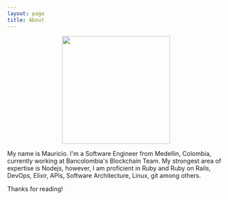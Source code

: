 ```yaml
---
layout: page
title: About
---
```


<p align="center">
  <img src="https://s3-us-west-2.amazonaws.com/mauricioserna/perfil.jpeg" height="250" />
</p>

<p class="message">
  My name is Mauricio. I'm a Software Engineer from Medellin, Colombia, currently working at Bancolombia's Blockchain Team. My strongest area of expertise is Nodejs, however, I am proficient in Ruby and Ruby on Rails, DevOps, Elixir, APIs, Software Architecture, Linux, git among others.
</p>

Thanks for reading!
